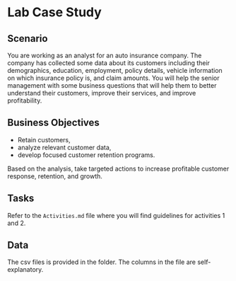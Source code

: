 # Lab Case Study

## Scenario

You are working as an analyst for an auto insurance company. The company has collected some data about its customers including their demographics, education, employment, policy details, vehicle information on which insurance policy is, and claim amounts. You will help the senior management with some business questions that will help them to better understand their customers, improve their services, and improve profitability.

## Business Objectives

- Retain customers,
- analyze relevant customer data,
- develop focused customer retention programs.

Based on the analysis, take targeted actions to increase profitable customer response, retention, and growth.

## Tasks

Refer to the `Activities.md` file where you will find guidelines for activities 1 and 2.

## Data

The csv files is provided in the folder. The columns in the file are self-explanatory.
